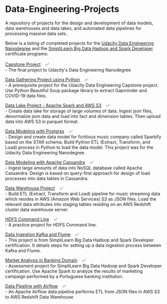 # Data-Engineering-Projects
A repository of projects for the design and development of data models, data warehouses and data lakes, and automated data pipelines for processing massive data sets. 

Below is a listing of completed projects for the <a href="https://www.udacity.com/course/data-engineer-nanodegree--nd027" target="_blank">Udacity Data Engineering Nanodegree</a> and the <a href="https://www.simplilearn.com/big-data-and-analytics/big-data-and-hadoop-training?referrer=search&tag=Big%20Data%20Hadoop" target="_blank">SimpliLearn Big Data Hadoop and Spark Developer</a> certificate programs:
<br/><br/>
[Capstone Project](https://github.com/mwalbers1/DEND-Capstone-Project) &nbsp;&nbsp; :white_check_mark:<br/>
-&nbsp;The final project to Udacity's Data Engineering Nanodegree<br/>

[Data Gathering Project using Python](Data-Gathering-Python) &nbsp;&nbsp; :white_check_mark:<br/>
-&nbsp;A prerequisite project for the Udacity Data Engineering Capstone project.  Use Python Beautiful Soup package library to extract Gapminder and COVID-19 data files.<br/>

[Data Lake Project - Apache Spark and AWS S3](https://github.com/mwalbers1/DEND-Data-Lake) &nbsp;&nbsp; :white_check_mark:<br/>-&nbsp;Create data lake for storage of large volumes of data. Ingest json files, denormalize json data and load into fact and dimension tables. Then upload
data into AWS S3 in parquet format.

[Data Modeling with Postgres](PostgreSQL%20ETL) &nbsp;&nbsp; :white_check_mark:<br/>
-&nbsp;Design and create data model for fictitious music company called Sparkify based on the STAR schema. Build Python ETL (Extract, Transform, and Load) process in Python to load the data model. This project was for the Udacity Data Engineering Nanodegree.<br/>

[Data Modeling with Apache Cassandra](Cassandra%20NoSQL) &nbsp;&nbsp; :white_check_mark:<br/>
-&nbsp;Ingest large amounts of data into NoSQL database called Apache Cassandra. Design is based on query-first approach for design of load processes into data tables in Cassandra.<br/>

[Data Warehouse Project](Data-Warehouse-Project) &nbsp;&nbsp; :white_check_mark:<br/>
-&nbsp;Build ETL (Extract, Transform and Load) pipeline for music streaming data which resides in AWS (Amazon Web Services) S3 as JSON files. Load the relevant data attributes into staging tables residing on an AWS Redshift cluster data warehouse server.

[HDFS Command Line](HDFS-Command-Line) &nbsp;&nbsp; :white_check_mark:<br/>
 -&nbsp;A practice project for HDFS Command line.

[Data Ingestion Kafka and Flume](Data-Ingestion_Kafka_Flume) &nbsp;&nbsp; :white_check_mark:<br/>
-&nbsp;This project is from SimpliLearn Big Data Hadoop and Spark Developer certification. It details steps for setting up a data ingestion process between Kafka and Flume.<br/>

[Market Analysis in Banking Domain](Market-Analysis-Banking) &nbsp;&nbsp; :white_check_mark:<br/>
-&nbsp;Assessment project for SimpliLearn Big Data Hadoop and Spark Developer certification. Use Apache Spark to analyze the results of marketing campaign performed by a Portuguese banking institution.<br/>

[Data Pipeline with Airflow](Data-Pipeline-Airflow) &nbsp;&nbsp;  :white_check_mark:<br/>
-&nbsp;An Apache Airflow data pipeline performs ETL from JSON files in AWS S3 to AWS Redshift Data Warehouse<br/>








